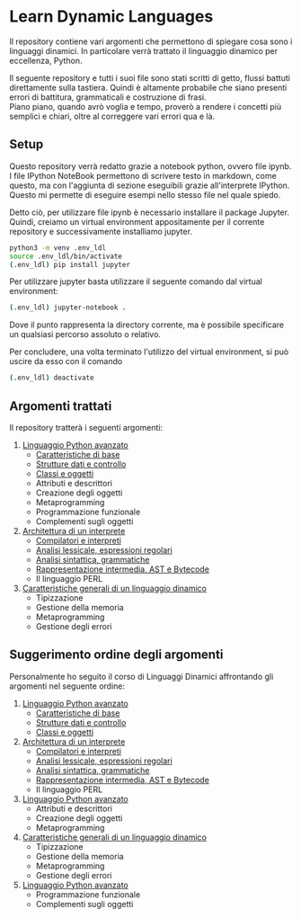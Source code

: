 # Learn Dynamic Languages

Il repository contiene vari argomenti che permettono di spiegare cosa sono i linguaggi dinamici. In particolare verrà trattato il linguaggio dinamico per eccellenza, Python.

Il seguente repository e tutti i suoi file sono stati scritti di getto, flussi battuti direttamente sulla tastiera. Quindi è altamente probabile che siano presenti errori di battitura, grammaticali e costruzione di frasi.  
Piano piano, quando avrò voglia e tempo, proverò a rendere i concetti più semplici e chiari, oltre al correggere vari errori qua e là.

## Setup

Questo repository verrà redatto grazie a notebook python, ovvero file ipynb. I file IPython NoteBook permettono di scrivere testo in markdown, come questo, ma con l'aggiunta di sezione eseguibili grazie all'interprete IPython. Questo mi permette di eseguire esempi nello stesso file nel quale spiedo.

Detto ciò, per utilizzare file ipynb è necessario installare il package Jupyter.  
Quindi, creiamo un virtual environment appositamente per il corrente repository e successivamente installiamo jupyter.

```bash
python3 -m venv .env_ldl
source .env_ldl/bin/activate
(.env_ldl) pip install jupyter
```

Per utilizzare jupyter basta utilizzare il seguente comando dal virtual environment:

```bash
(.env_ldl) jupyter-notebook .
```

Dove il punto rappresenta la directory corrente, ma è possibile specificare un qualsiasi percorso assoluto o relativo.

Per concludere, una volta terminato l'utilizzo del virtual environment, si può uscire da esso con il comando

```bash
(.env_ldl) deactivate
```

## Argomenti trattati

Il repository tratterà i seguenti argomenti:

1. [Linguaggio Python avanzato](1_LinguaggioPython/README.md)
    - [Caratteristiche di base](1_LinguaggioPython/1_Caratteristiche_di_base.ipynb)
    - [Strutture dati e controllo](1_LinguaggioPython/2_Strutture_dati_e_controllo.ipynb)
    - [Classi e oggetti](1_LinguaggioPython/3_Classi_e_oggetti.ipynb)
    - Attributi e descrittori
    - Creazione degli oggetti
    - Metaprogramming
    - Programmazione funzionale
    - Complementi sugli oggetti
2. [Architettura di un interprete](2_Architettura/README.md)
    - [Compilatori e interpreti](2_Architettura/1_Compilatori_e_interpreti.ipynb)
    - [Analisi lessicale, espressioni regolari](2_Architettura/2_Analisi_lessicale.ipynb)
    - [Analisi sintattica, grammatiche](2_Architettura/3_Analisi_sintattica.ipynb)
    - [Rappresentazione intermedia, AST e Bytecode](2_Architettura/4_Rappresentazione_intermedia.ipynb)
    - Il linguaggio PERL
3. [Caratteristiche generali di un linguaggio dinamico](3_LinguaggioDinamico/README.md)
    - Tipizzazione
    - Gestione della memoria
    - Metaprogramming
    - Gestione degli errori

## Suggerimento ordine degli argomenti

Personalmente ho seguito il corso di Linguaggi Dinamici affrontando gli argomenti nel seguente ordine:

1. [Linguaggio Python avanzato](1_LinguaggioPython/README.md)
    - [Caratteristiche di base](1_LinguaggioPython/1_Caratteristiche_di_base.ipynb)
    - [Strutture dati e controllo](1_LinguaggioPython/2_Strutture_dati_e_controllo.ipynb)
    - [Classi e oggetti](1_LinguaggioPython/3_Classi_e_oggetti.ipynb)
2. [Architettura di un interprete](2_Architettura/README.md)
    - [Compilatori e interpreti](2_Architettura#1_Compilatori_e_interpreti.ipynb)
    - [Analisi lessicale, espressioni regolari](2_Architettura/2_Analisi_lessicale.ipynb)
    - [Analisi sintattica, grammatiche](2_Architettura/3_Analisi_sintattica.ipynb)
    - [Rappresentazione intermedia, AST e Bytecode](2_Architettura/4_Rappresentazione_intermedia.ipynb)
    - Il linguaggio PERL
3. [Linguaggio Python avanzato](1_LinguaggioPython/README.md)
    - Attributi e descrittori
    - Creazione degli oggetti
    - Metaprogramming
4. [Caratteristiche generali di un linguaggio dinamico](3_LinguaggioDinamico/README.md)
    - Tipizzazione
    - Gestione della memoria
    - Metaprogramming
    - Gestione degli errori
5. [Linguaggio Python avanzato](1_LinguaggioPython/README.md)
    - Programmazione funzionale
    - Complementi sugli oggetti
